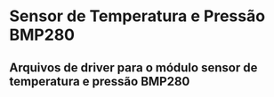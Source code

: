 # Sensor de Temperatura e Pressão BMP280

## Arquivos de driver para o módulo sensor de temperatura e pressão BMP280
